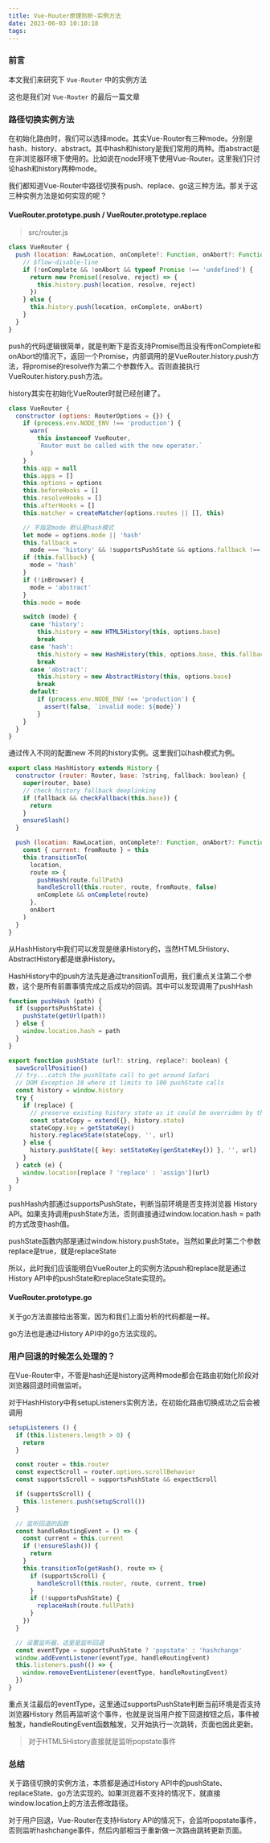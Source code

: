 ```yaml
---
title: Vue-Router原理剖析-实例方法
date: 2023-06-03 10:10:18
tags:
---
```


### 前言

本文我们来研究下 `Vue-Router` 中的实例方法

这也是我们对 `Vue-Router` 的最后一篇文章

<!--more-->

### 路径切换实例方法

在初始化路由时，我们可以选择mode。其实Vue-Router有三种mode。分别是hash、history、abstract。其中hash和history是我们常用的两种。而abstract是在非浏览器环境下使用的。比如说在node环境下使用Vue-Router。这里我们只讨论hash和history两种mode。

我们都知道Vue-Router中路径切换有push、replace、go这三种方法。那关于这三种实例方法是如何实现的呢？

#### VueRouter.prototype.push / VueRouter.prototype.replace 

> src/router.js
```js
class VueRouter {
  push (location: RawLocation, onComplete?: Function, onAbort?: Function) {
    // $flow-disable-line
    if (!onComplete && !onAbort && typeof Promise !== 'undefined') {
      return new Promise((resolve, reject) => {
        this.history.push(location, resolve, reject)
      })
    } else {
      this.history.push(location, onComplete, onAbort)
    }
  }
}
```
push的代码逻辑很简单，就是判断下是否支持Promise而且没有传onComplete和onAbort的情况下，返回一个Promise，内部调用的是VueRouter.history.push方法，将promise的resolve作为第二个参数传入。否则直接执行VueRouter.history.push方法。

history其实在初始化VueRouter时就已经创建了。
```js
class VueRouter {
  constructor (options: RouterOptions = {}) {
    if (process.env.NODE_ENV !== 'production') {
      warn(
        this instanceof VueRouter,
        `Router must be called with the new operator.`
      )
    }
    this.app = null
    this.apps = []
    this.options = options
    this.beforeHooks = []
    this.resolveHooks = []
    this.afterHooks = []
    this.matcher = createMatcher(options.routes || [], this)

    // 不指定mode 默认是hash模式
    let mode = options.mode || 'hash'
    this.fallback =
      mode === 'history' && !supportsPushState && options.fallback !== false
    if (this.fallback) {
      mode = 'hash'
    }
    if (!inBrowser) {
      mode = 'abstract'
    }
    this.mode = mode

    switch (mode) {
      case 'history':
        this.history = new HTML5History(this, options.base)
        break
      case 'hash':
        this.history = new HashHistory(this, options.base, this.fallback)
        break
      case 'abstract':
        this.history = new AbstractHistory(this, options.base)
        break
      default:
        if (process.env.NODE_ENV !== 'production') {
          assert(false, `invalid mode: ${mode}`)
        }
    }
  }
}
```
通过传入不同的配置new 不同的history实例。这里我们以hash模式为例。
```js
export class HashHistory extends History {
  constructor (router: Router, base: ?string, fallback: boolean) {
    super(router, base)
    // check history fallback deeplinking
    if (fallback && checkFallback(this.base)) {
      return
    }
    ensureSlash()
  }

  push (location: RawLocation, onComplete?: Function, onAbort?: Function) {
    const { current: fromRoute } = this
    this.transitionTo(
      location,
      route => {
        pushHash(route.fullPath)
        handleScroll(this.router, route, fromRoute, false)
        onComplete && onComplete(route)
      },
      onAbort
    )
  }
}
```
从HashHistory中我们可以发现是继承History的，当然HTML5History、AbstractHistory都是继承History。

HashHistory中的push方法先是通过transitionTo调用，我们重点关注第二个参数，这个是所有前置事情完成之后成功的回调。其中可以发现调用了pushHash

```js
function pushHash (path) {
  if (supportsPushState) {
    pushState(getUrl(path))
  } else {
    window.location.hash = path
  }
}

export function pushState (url?: string, replace?: boolean) {
  saveScrollPosition()
  // try...catch the pushState call to get around Safari
  // DOM Exception 18 where it limits to 100 pushState calls
  const history = window.history
  try {
    if (replace) {
      // preserve existing history state as it could be overriden by the user
      const stateCopy = extend({}, history.state)
      stateCopy.key = getStateKey()
      history.replaceState(stateCopy, '', url)
    } else {
      history.pushState({ key: setStateKey(genStateKey()) }, '', url)
    }
  } catch (e) {
    window.location[replace ? 'replace' : 'assign'](url)
  }
}
```
pushHash内部通过supportsPushState，判断当前环境是否支持浏览器 History API。如果支持调用pushState方法，否则直接通过window.location.hash = path的方式改变hash值。

pushState函数内部是通过window.history.pushState。当然如果此时第二个参数replace是true，就是replaceState

所以，此时我们应该能明白VueRouter上的实例方法push和replace就是通过History API中的pushState和replaceState实现的。


#### VueRouter.prototype.go
关于go方法直接给出答案，因为和我们上面分析的代码都是一样。

go方法也是通过History API中的go方法实现的。

### 用户回退的时候怎么处理的？
在Vue-Router中，不管是hash还是history这两种mode都会在路由初始化阶段对浏览器回退时间做监听。

对于HashHistory中有setupListeners实例方法，在初始化路由切换成功之后会被调用
```js
setupListeners () {
  if (this.listeners.length > 0) {
    return
  }

  const router = this.router
  const expectScroll = router.options.scrollBehavior
  const supportsScroll = supportsPushState && expectScroll

  if (supportsScroll) {
    this.listeners.push(setupScroll())
  }

  // 监听回退的函数
  const handleRoutingEvent = () => {
    const current = this.current
    if (!ensureSlash()) {
      return
    }
    this.transitionTo(getHash(), route => {
      if (supportsScroll) {
        handleScroll(this.router, route, current, true)
      }
      if (!supportsPushState) {
        replaceHash(route.fullPath)
      }
    })
  }

  // 设置监听器，这里是监听回退
  const eventType = supportsPushState ? 'popstate' : 'hashchange'
  window.addEventListener(eventType, handleRoutingEvent)
  this.listeners.push(() => {
    window.removeEventListener(eventType, handleRoutingEvent)
  })
}
```
重点关注最后的eventType，这里通过supportsPushState判断当前环境是否支持浏览器History 
然后再监听这个事件，也就是说当用户按下回退按钮之后，事件被触发，handleRoutingEvent函数触发，又开始执行一次跳转，页面也因此更新。

> 对于HTML5History直接就是监听popstate事件

### 总结
关于路径切换的实例方法，本质都是通过History API中的pushState、replaceState、go方法实现的。如果浏览器不支持的情况下，就直接window.location上的方法去修改路径。

对于用户回退，Vue-Router在支持History API的情况下，会监听popstate事件，否则监听hashchange事件，然后内部相当于重新做一次路由跳转更新页面。




